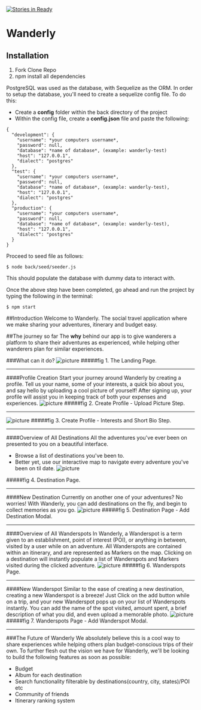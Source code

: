 [![Stories in Ready](https://badge.waffle.io/danbanwo/wanderly.png?label=ready&title=Ready)](https://waffle.io/danbanwo/wanderly)
# Wanderly

## Installation

1. Fork Clone Repo
2. npm install all dependencies

PostgreSQL was used as the database, with Sequelize as the ORM.
In order to setup the database, you'll need to create a sequelize config file. To do this:
  * Create a **config** folder within the back directory of the project
  * Within the config file, create a **config.json** file and paste the following:

  ```
  {  
    "development": {  
      "username": *your computers username*,  
      "password": null,  
      "database": *name of database*, (example: wanderly-test)  
      "host": "127.0.0.1",  
      "dialect": "postgres"  
    },  
    "test": {  
      "username": *your computers username*,  
      "password": null,  
      "database": *name of database*, (example: wanderly-test),  
      "host": "127.0.0.1",  
      "dialect": "postgres"  
    },  
    "production": {  
      "username": *your computers username*,  
      "password": null,  
      "database": *name of database*, (example: wanderly-test),  
      "host": "127.0.0.1",  
      "dialect": "postgres"  
    }  
  }  
  ```

Proceed to seed file as follows:
```
$ node back/seed/seeder.js
```
This should populate the database with dummy data to interact with.

Once the above step have been completed, go ahead and run the project by typing the following in the terminal:
```
$ npm start
```

##Introduction
Welcome to Wanderly. The social travel application where we make sharing your adventures, itinerary and budget easy.

##The journey so far
The **why** behind our app is to give wanderers a platform to share their adventures as experienced, while helping other wanderers plan for similar experiences.

###What can it do?
![picture](projectpics/landingpage.png)
#####fig 1. The Landing Page.
***



####Profile Creation
Start your journey around Wanderly by creating a profile. Tell us your name, some of your interests, a quick bio about you, and say hello by uploading a cool picture of yourself!
After signing up, your profile will assist you in keeping track of both your expenses and experiences.
![picture](projectpics/createprofile-uploadpic.png)
#####fig 2. Create Profile - Upload Picture Step.
***


![picture](projectpics/createprofile-interests.png)
#####fig 3. Create Profile - Interests and Short Bio Step.
***




####Overview of All Destinations
All the adventures you've ever been on presented to you on a beautiful interface.
 * Browse a list of destinations you've been to.
 * Better yet, use our interactive map to navigate every adventure you've been on til date.
 ![picture](projectpics/profile-destinations_page.png)
 
#####fig 4. Destination Page.
***


####New Destination
Currently on another one of your adventures? No worries! With Wanderly, you can add destinations on the fly, and begin to collect memories as you go.
![picture](projectpics/profile-add_destination_modal.png)
#####fig 5. Destination Page - Add Destination Modal.
***




####Overview of All Wanderspots
In Wanderly, a Wanderspot is a term given to an establishment, point of interest (POI), or anything in between, visited by a user while on an adventure. All Wanderspots are contained within an itinerary, and are represented as Markers on the map.
Clicking on a destination will instantly populate a list of Wanderspots and Markers visited during the clicked adventure.
![picture](projectpics/profile-wanderspots_page.png)
#####fig 6. Wanderspots Page.
***




####New Wanderspot
Similar to the ease of creating a new destination, creating a new Wanderspot is a breeze! Just Click on the add button while on a trip, and your new Wanderspot pops up on your list of Wanderspots instantly. You can add the name of the spot visited, amount spent, a brief description of what you did, and even upload a memorable photo.
![picture](projectpics/profile-wanderspots_modal.png)
#####fig 7. Wanderspots Page - Add Wanderspot Modal.
***





###The Future of Wanderly
We absolutely believe this is a cool way to share experiences while helping others plan budget-conscious trips of their own. To further flesh out the vision we have for Wanderly, we'll be looking to build the following features as soon as possible:
* Budget
* Album for each destination
* Search functionality filterable by destinations(country, city, states)/POI etc
* Community of friends
* Itinerary ranking system
